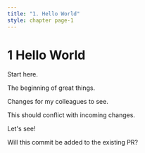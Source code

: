 ```yaml
---
title: "1. Hello World"
style: chapter page-1
---
```


# **1** Hello World

Start here.

The beginning of great things.

Changes for my colleagues to see.

This should conflict with incoming changes.

Let's see!

Will this commit be added to the existing PR?

